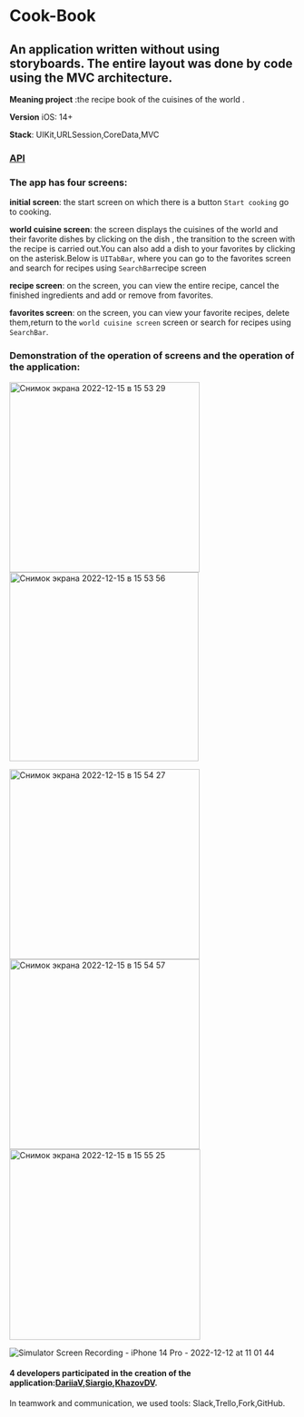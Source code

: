 # Cook-Book
## An application written without using storyboards. The entire layout was done by code using the MVC architecture.

**Meaning project** :the recipe book of the cuisines of the world .

**Version** iOS: 14+

**Stack**: UIKit,URLSession,CoreData,MVC
### [API](https://spoonacular.com/food-api)

### The app has four screens:
**initial screen**: the start screen on which there is a button ``Start cooking`` go to cooking.

**world cuisine screen**: the screen displays the cuisines of the world and their favorite dishes by clicking on the dish , the transition to the screen with the recipe is carried out.You can also add a dish to your favorites by clicking on the asterisk.Below is ``UITabBar``, where you can go to the favorites screen and search for recipes using ``SearchBar``recipe screen

**recipe screen**: on the screen, you can view the entire recipe, cancel the finished ingredients and add or remove from favorites.

**favorites screen**: on the screen, you can view your favorite recipes, delete them,return to the ``world cuisine screen`` screen or search for recipes using ``SearchBar``.

### Demonstration of the operation of screens and the operation of the application:

<img width="335" alt="Снимок экрана 2022-12-15 в 15 53 29" src="https://user-images.githubusercontent.com/110721351/207853186-a612bc67-25d1-4af6-8754-86247f0c577b.png"> <img width="333" alt="Снимок экрана 2022-12-15 в 15 53 56" src="https://user-images.githubusercontent.com/110721351/207853217-006a42dd-4f30-4be1-8423-11f97e704607.png">

<img width="335" alt="Снимок экрана 2022-12-15 в 15 54 27" src="https://user-images.githubusercontent.com/110721351/207853250-3007a8e1-743a-4d82-8e20-7f8d9e993e4f.png"> <img width="335" alt="Снимок экрана 2022-12-15 в 15 54 57" src="https://user-images.githubusercontent.com/110721351/207853275-c9217e7a-aec1-4d6f-bd64-745eb930b041.png"> <img width="336" alt="Снимок экрана 2022-12-15 в 15 55 25" src="https://user-images.githubusercontent.com/110721351/207853632-ee5a3ffe-7610-4a0a-a212-822bd9a99ced.png">


![Simulator Screen Recording - iPhone 14 Pro - 2022-12-12 at 11 01 44](https://user-images.githubusercontent.com/110721351/206981465-371b6ab2-db7e-4441-8d43-07741be88794.gif)

#### 4 developers participated in the creation of the application:[DariiaV](https://github.com/DariiaV),[Siargio](https://github.com/Siargio),[KhazovDV](https://github.com/KhazovDV).
In teamwork and communication, we used tools: Slack,Trello,Fork,GitHub.


